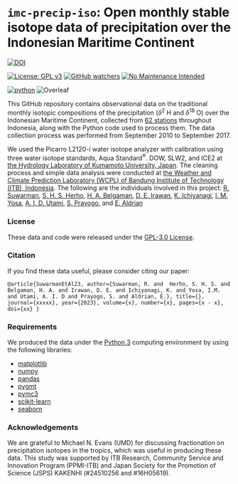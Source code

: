 # `imc-precip-iso`: Open monthly stable isotope data of precipitation over the Indonesian Maritime Continent 


[![DOI](https://zenodo.org/badge/671343723.svg)](https://zenodo.org/badge/latestdoi/671343723)

[![License: GPL v3](https://img.shields.io/badge/License-GPLv3-blue.svg)](https://www.gnu.org/licenses/gpl-3.0)
[![GitHub watchers](https://img.shields.io/github/watchers/Naereen/StrapDown.js.svg?style=social&label=Watch&maxAge=2592000)](https://github.com/sandyherho/mc-precip-iso/watchers)
[![No Maintenance Intended](http://unmaintained.tech/badge.svg)](http://unmaintained.tech/)

[![python](https://img.shields.io/badge/python-★★★-lightgrey?labelColor=3776AB&logo=Python&style=for-the-badge&logoColor=white)](https://www.python.org/)
![Overleaf](https://img.shields.io/badge/-Overleaf-47A141?logo=Overleaf&style=for-the-badge&logoColor=white)


This GitHub repository contains observational data on the traditional monthly isotopic compositions of the precipitation ($\delta^{2}$ H and $\delta^{18}$ O) over the Indonesian Maritime Continent, collected from [62 stations](https://github.com/sandyherho/mc-precip-iso/tree/main/output_data) throughout Indonesia, along with the Python code used to process them. The data collection process was performed from September 2010 to September 2017.

 We used the Picarro L2120-i water isotope analyzer with calibration using three water isotope standards, Aqua Standard<sup>&reg;</sup>. DOW, SLW2, and ICE2 at [the Hydrology Laboratory of Kumamoto University, Japan](https://www.fast.kumamoto-u.ac.jp/gsst-en/department/masters_c/science/earth_and_environmental_sciences/). The cleaning process and simple data analysis were conducted at [the Weather and Climate Prediction Laboratory (WCPL) of Bandung Institute of Technology (ITB), Indonesia](https://www.meteo.itb.ac.id/en/lab-of-meteorological-analysis/). The following are the individuals involved in this project: [R. Suwarman](https://scholar.google.com/citations?user=NfMfR8LMVz8C&hl=en), [S. H. S. Herho](https://scholar.google.com/citations?user=uYQgjxMAAAAJ&hl=id), [H. A. Belgaman](https://scholar.google.co.id/citations?user=BnuFrE8AAAAJ&hl=en), [D. E. Irawan](https://scholar.google.com/citations?user=Myvc78MAAAAJ&hl=en), [K. Ichiyanagi](https://researchmap.jp/kimpei/research_experience/16460562?lang=en), [I. M. Yosa](https://www.linkedin.com/in/imam-maulana-yosa-5123a1195/?originalSubdomain=id), [A. I. D. Utami](https://www.researchgate.net/scientific-contributions/Arika-Indri-Dyah-Utami-2232069943), [S. Prayogo](https://www.linkedin.com/in/sonny-prayogo-136372196/), and [E. Aldrian](https://scholar.google.com/citations?user=K_wSwG8AAAAJ&hl=en)
### License
These data and code were released under the [GPL-3.0 License](https://github.com/sandyherho/mc-precip-iso/blob/main/LICENSE.txt).

### Citation
If you find these data useful, please  consider citing our paper:


`
@article{SuwarmanEtAl23,
         author={Suwarman, R. and  Herho, S. H. S. and Belgaman, H. A. and Irawan, D. E. and Ichiyanagi, K. and Yosa, I.M. and Utami, A. I. D and Prayogo, S. and Aldrian, E.},
         title={},
         journal={xxxxx},
         year={2023},
         volume={x},
         number={x},
         pages={x - x},
         doi={xx}
}
`

### Requirements

We produced the data under the [Python 3](https://www.python.org/) computing environment by using the following libraries:

- [matplotlib](https://matplotlib.org/)
- [numpy](https://numpy.org/)
- [pandas](https://pandas.pydata.org/)
- [pygmt](https://www.pygmt.org/)
- [pymc3](https://www.pymc.io/projects/docs/en/v3/index.html)
- [scikit-learn](https://scikit-learn.org/)
- [seaborn](https://seaborn.pydata.org/)

### Acknowledgements
We are grateful to Michael N. Evans (UMD) for discussing fractionation on precipitation isotopes in the tropics, which was useful in producing these data. This study was supported by ITB Research, Community Service and Innovation Program (PPMI-ITB) and Japan Society for the Promotion of Science (JSPS) KAKENHI (#24510256 and #16H05619).
